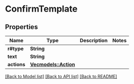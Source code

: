 # ConfirmTemplate

## Properties

Name | Type | Description | Notes
------------ | ------------- | ------------- | -------------
**r#type** | **String** |  | 
**text** | **String** |  | 
**actions** | [**Vec<models::Action>**](Action.md) |  | 

[[Back to Model list]](../README.md#documentation-for-models) [[Back to API list]](../README.md#documentation-for-api-endpoints) [[Back to README]](../README.md)


